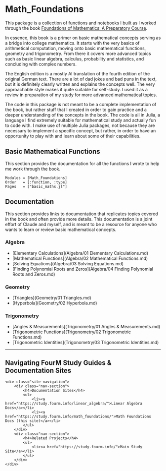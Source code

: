 # Math_Foundations

This package is a collection of functions and notebooks I built as I worked through the book [Foundations of Mathematics: A Preparatory Course](https://link.springer.com/book/10.1007/978-3-662-67809-1).

In essence, this book is a primer on basic mathematical concepts serving as a bridge into college mathematics. It starts with the very basics of arithmetical computation, moving onto basic mathematical functions, geometry and trigonometry. From there it covers more advanced topics such as basic linear algebra, calculus, probability and statistics, and concluding with complex numbers.

The English edition is a mostly AI translation of the fourth edition of the original German text. There are a lot of dad jokes and bad puns in the text, but it is definitely clearly written and explains the concepts well. The very approachable style makes it quite suitable for self-study. I used it as a review in preparation of my study for more advanced mathematical topics.

The code in this package is not meant to be a complete implementation of the book, but rather stuff that I created in order to gain practice and a deeper understanding of the concepts in the book. The code is all in Julia, a language I find extremely suitable for mathematical study and actually fun to code with. I make use of multiple Julia packages, not because they are necessary to implement a specific concept, but rather, in order to have an opportunity to play with and learn about some of their capabilities.

## Basic Mathematical Functions

This section provides the documentation for all the functions I wrote to help me work through the book.

```@autodocs
Modules = [Math_Foundations]
Order   = [:function, :type]
Pages   = ["basic_maths.jl"]
```

## Documentation

This section provides links to documentation that replicates topics covered in the book and often provide more details. This documentation is a joint effort of Claude and myself, and is meant to be a resource for anyone who wants to learn or review basic mathematical concepts.

### Algebra

- [Elementary Calculations](Algebra/01 Elementary Calculations.md)
- [Mathematical Functions](Algebra/02 Mathematical Functions.md)
- [Solving Equations](Algebra/03 Solving Equations.md)
- [Finding Polynomial Roots and Zeros](Algebra/04 Finding Polynomial Roots and Zeros.md)

### Geometry

- [Triangles](Geometry/01 Triangles.md)
- [Hyperbola](Geometry/02 Hyperbola.md)

### Trigonometry

- [Angles & Measurements](Trigonometry/01 Angles & Measurements.md)
- [Trigonometric Functions](Trigonometry/02 Trigonometric Functions.md)
- [Trigonometric Identities](Trigonometry/03 Trigonometric Identities.md)

---

## Navigating FourM Study Guides & Documentation Sites

```@raw html
<div class="site-navigation">
    <div class="nav-section">
        <h4>Documentation Sites</h4>
        <ul>
            <li><a href="https://study.fourm.info/linear_algebra/">Linear Algebra Docs</a></li>
            <li><a href="https://study.fourm.info/math_foundations/">Math Foundations Docs (this site)</a></li>
        </ul>
    </div>
    <div class="nav-section">
        <h4>Related Projects</h4>
        <ul>
            <li><a href="https://study.fourm.info/">Main Study Site</a></li>
        </ul>
    </div>
</div>
```
